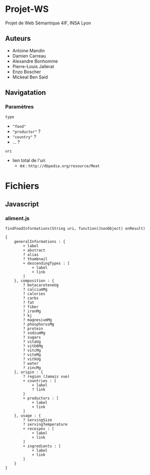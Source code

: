 # Projet-WS

Projet de Web Sémantique 4IF, INSA Lyon

## Auteurs

* Antoine Mandin
* Damien Carreau
* Alexandre Bonhomme
* Pierre-Louis Jallerat
* Enzo Boscher
* Mickeal Ben Said

## Navigatation

### Paramètres

`type`

* `"food"`
* `"productor"` ?
* `"country"` ?
* ... ?

`uri`

* lien total de l'uri
  * ex : `http://dbpedia.org/resource/Meat`

# Fichiers

## Javascript

### aliment.js

`findFoodInformations(String uri, function(JsonObject) onResult)`

```
{
    generalInformations : {
        + label
        + abstract
        ? alias 
        ? thumbnail
        + descendingTypes : [
            + label
            + link
        ]
    }, composition : {
        ? betacaroteneUg
        ? calciumMg
        ? calories
        ? carbs
        ? fat
        ? fiber
        ? ironMg
        ? kj
        ? magnesiumMg
        ? phosphorusMg
        ? protein
        ? sodiumMg
        ? sugars
        ? vitaUg
        ? vitb6Mg
        ? vitcMg
        ? viteMg
        ? vitkUg
        ? water
        ? zincMg
    }, origin : {
        ? region (Jamais vue)
        + countries : [
            + label
            ? link
        }
        + productors : [
            + label
            + link
        ]
    }, usage : {
        ? servingSize
        ? servingTemperature
        + receipes : [
            + label
            + link
        ]
        + ingredients : [
            + label
            + link
        ]
    }
}
```



